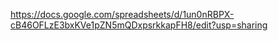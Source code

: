 https://docs.google.com/spreadsheets/d/1un0nRBPX-cB46OFLzE3bxKVe1pZN5mQDxpsrkkapFH8/edit?usp=sharing